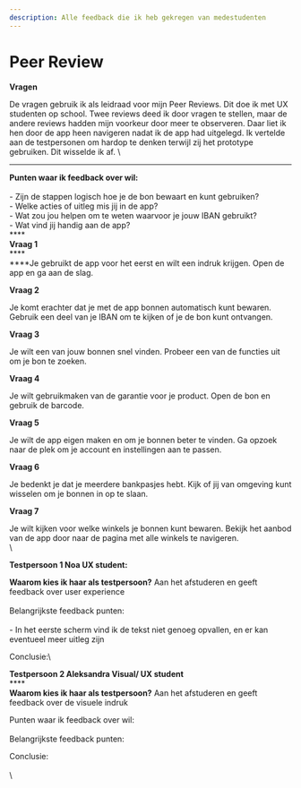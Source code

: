 ```yaml
---
description: Alle feedback die ik heb gekregen van medestudenten
---
```


# Peer Review

**Vragen**

De vragen gebruik ik als leidraad voor mijn Peer Reviews. Dit doe ik met UX studenten op school.   Twee reviews deed ik door vragen te stellen, maar de andere reviews hadden mijn voorkeur door meer te observeren. Daar liet ik hen door de app heen navigeren nadat ik de app had uitgelegd. Ik vertelde aan de testpersonen om hardop te denken terwijl zij het prototype gebruiken. Dit wisselde ik af. \
****

**Punten waar ik feedback over wil:**\
\
\- Zijn de stappen logisch hoe je de bon bewaart en kunt gebruiken?\
\- Welke acties of uitleg mis jij in de app? \
\- Wat zou jou helpen om te weten waarvoor je jouw IBAN gebruikt?\
\- Wat vind jij handig aan de app? \
****\
**Vraag 1**\
****\
****Je gebruikt de app voor het eerst en wilt een indruk krijgen. Open de app en ga aan de slag.

**Vraag 2**&#x20;

Je komt erachter dat je met de app bonnen automatisch kunt bewaren. Gebruik een deel van je IBAN om te kijken of je de bon kunt ontvangen.

**Vraag 3**&#x20;

Je wilt een van jouw bonnen snel vinden. Probeer een van de functies uit om je bon te zoeken.

**Vraag 4**

Je wilt gebruikmaken van de garantie voor je product. Open de bon en gebruik de barcode.

**Vraag 5**

Je wilt de app eigen maken en om je bonnen beter te vinden. Ga opzoek naar de plek om je account en instellingen aan te passen.&#x20;

**Vraag 6**&#x20;

Je bedenkt je dat je meerdere bankpasjes hebt. Kijk of jij van omgeving kunt wisselen om je bonnen in op te slaan.&#x20;

**Vraag 7**&#x20;

Je wilt kijken voor welke winkels je bonnen kunt bewaren. Bekijk het aanbod van de app door naar de pagina met alle winkels te navigeren.\
\


**Testpersoon 1 Noa UX student:**

**Waarom kies ik haar als testpersoon?** Aan het afstuderen en geeft feedback over user experience\
\
Belangrijkste feedback punten:\
\
\- In het eerste scherm vind ik de tekst niet genoeg opvallen, en er kan eventueel meer uitleg zijn

Conclusie:\


**Testpersoon 2 Aleksandra Visual/ UX student** \
****\
**Waarom kies ik haar als testpersoon?**  Aan het afstuderen en geeft feedback over de visuele indruk

Punten waar ik feedback over wil:\
\
Belangrijkste feedback punten:

Conclusie:\
\
\
